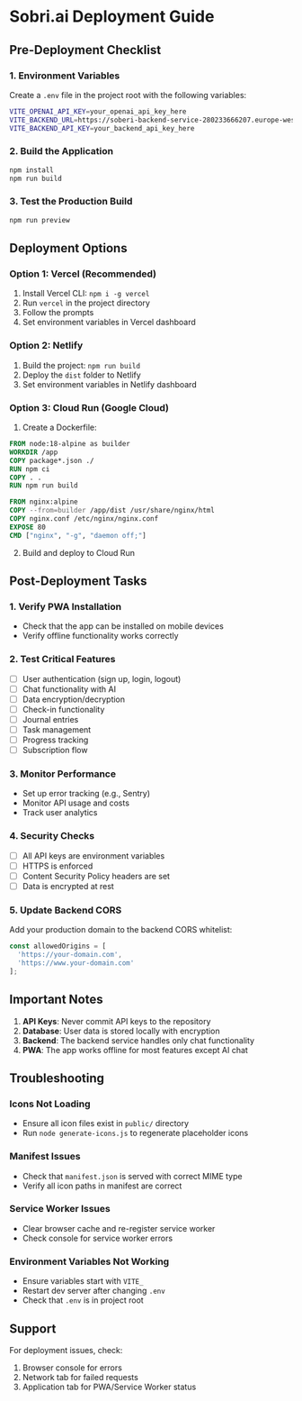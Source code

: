 # Sobri.ai Deployment Guide

## Pre-Deployment Checklist

### 1. Environment Variables
Create a `.env` file in the project root with the following variables:
```bash
VITE_OPENAI_API_KEY=your_openai_api_key_here
VITE_BACKEND_URL=https://soberi-backend-service-280233666207.europe-west1.run.app  || 'you can use your own'
VITE_BACKEND_API_KEY=your_backend_api_key_here
```

### 2. Build the Application
```bash
npm install
npm run build
```

### 3. Test the Production Build
```bash
npm run preview
```

## Deployment Options

### Option 1: Vercel (Recommended)
1. Install Vercel CLI: `npm i -g vercel`
2. Run `vercel` in the project directory
3. Follow the prompts
4. Set environment variables in Vercel dashboard

### Option 2: Netlify
1. Build the project: `npm run build`
2. Deploy the `dist` folder to Netlify
3. Set environment variables in Netlify dashboard

### Option 3: Cloud Run (Google Cloud)
1. Create a Dockerfile:
```dockerfile
FROM node:18-alpine as builder
WORKDIR /app
COPY package*.json ./
RUN npm ci
COPY . .
RUN npm run build

FROM nginx:alpine
COPY --from=builder /app/dist /usr/share/nginx/html
COPY nginx.conf /etc/nginx/nginx.conf
EXPOSE 80
CMD ["nginx", "-g", "daemon off;"]
```

2. Build and deploy to Cloud Run

## Post-Deployment Tasks

### 1. Verify PWA Installation
- Check that the app can be installed on mobile devices
- Verify offline functionality works correctly

### 2. Test Critical Features
- [ ] User authentication (sign up, login, logout)
- [ ] Chat functionality with AI
- [ ] Data encryption/decryption
- [ ] Check-in functionality
- [ ] Journal entries
- [ ] Task management
- [ ] Progress tracking
- [ ] Subscription flow

### 3. Monitor Performance
- Set up error tracking (e.g., Sentry)
- Monitor API usage and costs
- Track user analytics

### 4. Security Checks
- [ ] All API keys are environment variables
- [ ] HTTPS is enforced
- [ ] Content Security Policy headers are set
- [ ] Data is encrypted at rest

### 5. Update Backend CORS
Add your production domain to the backend CORS whitelist:
```javascript
const allowedOrigins = [
  'https://your-domain.com',
  'https://www.your-domain.com'
];
```

## Important Notes

1. **API Keys**: Never commit API keys to the repository
2. **Database**: User data is stored locally with encryption
3. **Backend**: The backend service handles only chat functionality
4. **PWA**: The app works offline for most features except AI chat

## Troubleshooting

### Icons Not Loading
- Ensure all icon files exist in `public/` directory
- Run `node generate-icons.js` to regenerate placeholder icons

### Manifest Issues
- Check that `manifest.json` is served with correct MIME type
- Verify all icon paths in manifest are correct

### Service Worker Issues
- Clear browser cache and re-register service worker
- Check console for service worker errors

### Environment Variables Not Working
- Ensure variables start with `VITE_`
- Restart dev server after changing `.env`
- Check that `.env` is in project root

## Support

For deployment issues, check:
1. Browser console for errors
2. Network tab for failed requests
3. Application tab for PWA/Service Worker status 
